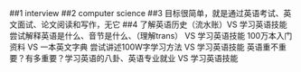 ##1 interview
##2 computer science
##3 目标很简单，就是通过英语考试、英文面试、论文阅读和写作，无它
##4 了解英语历史（流水账）VS 学习英语技能
尝试解释英语是什么、音节是什么、（理解trans） VS 学习英语技能
100万本入门资料 VS 一本英文字典
尝试讲述100W字学习方法 VS 学习英语技能
英语重不重要？有多重要？学习英语的八卦、英语专业就业 VS 学习英语技能
